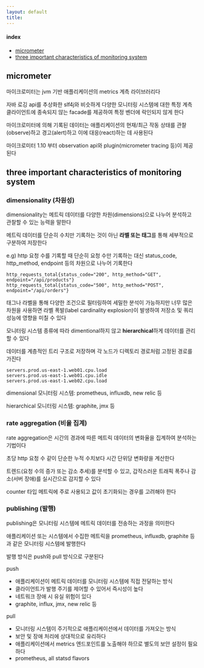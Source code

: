 ```yaml
---
layout: default
title:
---
```


#### index
- [micrometer](#micrometer)
- [three important characteristics of monitoring system](#three-important-characteristics-of-monitoring-system)


## micrometer

마이크로미터는 jvm 기반 애플리케이션의 metrics 계측 라이브러리다

자바 로깅 api를 추상화한 slf4j와 비슷하게 다양한 모니터링 시스템에 대한 특정 계측 클라이언트에 종속되지 않는 facade를 제공하여 특정 벤더에 락인되지 않게 한다

마이크로미터에 의해 기록된 데이터는 애플리케이션의 현재/최근 작동 상태를 관찰(observe)하고 경고(alert)하고 이에 대응(react)하는 데 사용된다

마이크로미터 1.10 부터 observation api와 plugin(micrometer tracing 등)이 제공된다


## three important characteristics of monitoring system

### dimensionality (차원성)

dimensionality는 메트릭 데이터를 다양한 차원(dimensions)으로 나누어 분석하고 관찰할 수 있는 능력을 말한다

메트릭 데이터를 단순히 수치만 기록하는 것이 아닌 **라벨 또는 태그**를 통해 세부적으로 구분하여 저장한다

e.g) http 요청 수를 기록할 때 단순히 요청 수만 기록하는 대신 status_code, http_method, endpoint 등의 차원으로 나누어 기록한다

```text
http_requests_total{status_code="200", http_method="GET", endpoint="/api/products"}
http_requests_total{status_code="500", http_method="POST", endpoint="/api/orders"}
```

태그나 라벨을 통해 다양한 조건으로 필터링하여 세밀한 분석이 가능하지만 너무 많은 차원을 사용하면 라벨 폭발(label cardinality explosion)이 발생하여 저장소 및 쿼리 성능에 영향을 미칠 수 있다

모니터링 시스템 종류에 따라 dimentional하지 않고 **hierarchical**하게 데이터를 관리할 수 있다

데이터를 계층적인 트리 구조로 저장하며 각 노드가 디렉토리 경로처럼 고정된 경로를 가진다

```text
servers.prod.us-east-1.web01.cpu.load
servers.prod.us-east-1.web01.cpu.idle
servers.prod.us-east-1.web02.cpu.load
```

dimensional 모니터링 시스템: prometheus, influxdb, new relic 등

hierarchical 모니터링 시스템: graphite, jmx 등

### rate aggregation (비율 집계)

rate aggregation은 시간의 경과에 따른 메트릭 데이터의 변화율을 집계하여 분석하는 기법이다

초당 http 요청 수 같이 단순한 누적 수치보다 시간 단위당 변화량을 계산한다

트렌드(요청 수의 증가 또는 감소 추세)를 분석할 수 있고, 갑작스러운 트래픽 폭주나 감소(서버 장애)를 실시간으로 감지할 수 있다

counter 타입 메트릭에 주로 사용되고 값이 초기화되는 경우를 고려해야 한다

### publishing (발행)

publishing은 모니터링 시스템에 메트릭 데이터를 전송하는 과정을 의미한다

애플리케이션 또는 시스템에서 수집한 메트릭을 prometheus, influxdb, graphite 등과 같은 모니터링 시스템에 발행한다

발행 방식은 push와 pull 방식으로 구분된다

push
- 애플리케이션이 메트릭 데이터를 모니터링 시스템에 직접 전달하는 방식
- 클라이언트가 발행 주기를 제어할 수 있어서 즉시성이 높다
- 네트워크 장애 시 유실 위험이 있다
- graphite, influx, jmx, new relic 등

pull
- 모니터링 시스템이 주기적으로 애플리케이션에서 데이터를 가져오는 방식
- 보안 및 장애 처리에 상대적으로 유리하다
- 애플리케이션에서 metrics 엔드포인트를 노출해야 하므로 별도의 보안 설정이 필요하다
- prometheus, all statsd flavors

